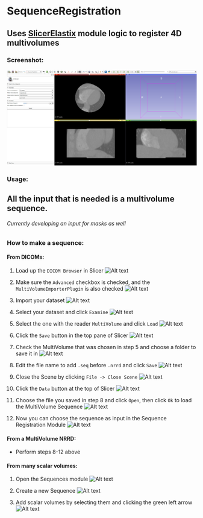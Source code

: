 # SequenceRegistration
## Uses [SlicerElastix](https://github.com/lassoan/SlicerElastix) module logic to register 4D multivolumes

### Screenshot:


![Alt text](screenshot.png?raw=true "Screenshot")

### Usage:

## All the input that is needed is a multivolume sequence.
###### Currently developing an input for masks as well

### How to make a sequence:

#### From DICOMs:
1. Load up the `DICOM Browser` in Slicer
![Alt text](screenshots/loadDcm.png?raw=true "Load DICOM")

2. Make sure the `Advanced` checkbox is checked, and the `MultiVolumeImporterPlugin` is also checked
![Alt text](screenshots/multivolume.png?raw=true "Load DICOMs as a multivolume")

3. Import your dataset
![Alt text](screenshots/import.png?raw=true "Import DICOMs")

4. Select your dataset and click `Examine`
![Alt text](screenshots/examine.png?raw=true "Examine DICOMs")

5. Select the one with the reader `MultiVolume` and click `Load`
![Alt text](screenshots/load.png?raw=true "Load MultiVolume")

6. Click the `Save` button in the top pane of Slicer
![Alt text](screenshots/save.png?raw=true "Save MultiVolume")

7. Check the MultiVolume that was chosen in step 5 and choose a folder to save it in
![Alt text](screenshots/nrrd.png?raw=true "Save MultiVolume as Nrrd")

8. Edit the file name to add `.seq` before `.nrrd` and click `Save`
![Alt text](screenshots/seqnrrd.png?raw=true "Save MultiVolume as Nrrd Sequence")

9. Close the Scene by clicking `File -> Close Scene`
![Alt text](screenshots/closescene.png?raw=true "Close Scene")

10. Click the `Data` button at the top of Slicer
![Alt text](screenshots/data.png?raw=true "Add Data")

11. Choose the file you saved in step 8 and click `Open`, then click `Ok` to load the MultiVolume Sequence
![Alt text](screenshots/open.png?raw=true "Load MultiVolume Sequence")

12. Now you can choose the sequence as input in the Sequence Registration Module
![Alt text](screenshots/choose.png?raw=true "Use MultiVolume Sequence in Sequence Registration")

#### From a MultiVolume NRRD:
- Perform steps 8-12 above

#### From many scalar volumes:
1. Open the Sequences module
![Alt text](screenshots/choose.png?raw=true "Open the Sequences module")

2. Create a new Sequence
![Alt text](screenshots/createseq.png?raw=true "Create a new Sequence")

3. Add scalar volumes by selecting them and clicking the green left arrow
![Alt text](screenshots/addvoltoseq.png?raw=true "Append Sequence with Scalar Volumes")

